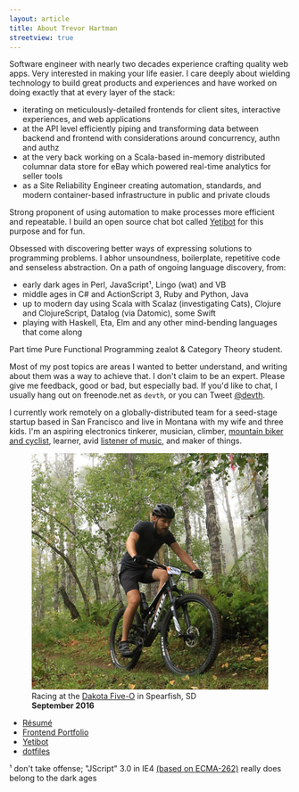 ```yaml
---
layout: article
title: About Trevor Hartman
streetview: true
---
```


Software engineer with nearly two decades experience crafting quality web apps.
Very interested in making your life easier. I care deeply about wielding
technology to build great products and experiences and have worked on doing
exactly that at every layer of the stack:

- iterating on meticulously-detailed frontends for client sites, interactive
  experiences, and web applications
- at the API level efficiently piping and transforming data between backend and
  frontend with considerations around concurrency, authn and authz
- at the very back working on a Scala-based in-memory distributed columnar
  data store for eBay which powered real-time analytics for seller tools
- as a Site Reliability Engineer creating automation, standards, and
  modern container-based infrastructure in public and private clouds

Strong proponent of using automation to make processes more efficient and
repeatable. I build an open source chat bot called
[Yetibot](https://github.com/devth/yetibot) for this purpose and for fun.

Obsessed with discovering better ways of expressing solutions to programming
problems. I abhor unsoundness, boilerplate, repetitive code and senseless
abstraction. On a path of ongoing language discovery, from:

- early dark ages in Perl, JavaScript¹, Lingo (wat) and VB
- middle ages in C# and ActionScript 3, Ruby and Python, Java
- up to modern day using Scala with Scalaz (investigating Cats), Clojure and
  ClojureScript, Datalog (via Datomic), some Swift
- playing with Haskell, Eta, Elm and any other mind-bending languages that come
  along

Part time Pure Functional Programming zealot & Category Theory student.

Most of my post topics are areas I wanted to better understand, and writing
about them was a way to achieve that. I don't claim to be an expert. Please give
me feedback, good or bad, but especially bad. If you'd like to chat, I usually
hang out on freenode.net as `devth`, or you can Tweet
[@devth](https://twitter.com/devth).

I currently work remotely on a globally-distributed team for a seed-stage
startup based in San Francisco and live in Montana with my wife and three kids.
I'm an aspiring electronics tinkerer, musician, climber, [mountain biker and
cyclist](https://www.strava.com/athletes/devth), learner, avid [listener of
music](https://www.last.fm/user/trevorhartman), and maker of things.

<figure>
  <img src="/images/dakota-50.jpg" alt="Dakota 50" />
  <figcaption>
    Racing at the <a href="http://www.dakotafiveo.com/">Dakota Five-O</a> in
    Spearfish, SD<br>
    <strong>September 2016</strong>
  </figcaption>
</figure>

- [Résumé](Trevor-Hartman-resume.pdf)
- [Frontend Portfolio](http://cargocollective.com/devth)
- [Yetibot](https://github.com/devth/yetibot)
- [dotfiles](https://github.com/devth/dotfiles)

¹ don't take offense; "JScript" 3.0 in IE4 [(based on
ECMA-262)](https://en.wikipedia.org/wiki/JScript#Versions) really does belong
to the dark ages
